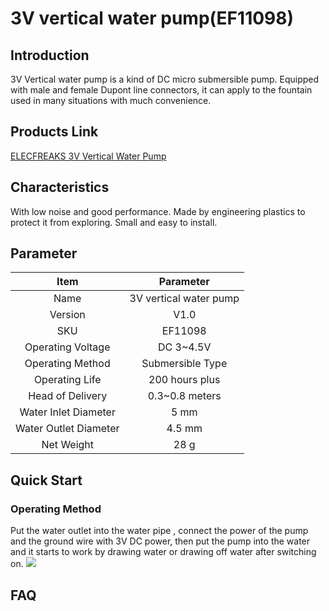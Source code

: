 # 3V vertical water pump(EF11098)

## Introduction

3V Vertical water pump is a kind of DC micro submersible pump. Equipped with male and female  Dupont line connectors, it can apply to the fountain used in many situations with much convenience. 


## Products Link

[ELECFREAKS 3V Vertical Water Pump](https://www.elecfreaks.com/3v-vertical-water-pump.html)

## Characteristics 

 With low noise and good performance.
 Made by engineering plastics to protect it from exploring.
 Small and easy to install.

## Parameter


Item | Parameter 
:-: | :-: 
Name| 3V vertical water pump
Version|V1.0
SKU|EF11098
Operating Voltage|DC 3~4.5V
Operating Method|Submersible Type
Operating Life|200 hours plus
Head of Delivery|0.3~0.8 meters
Water Inlet Diameter|5 mm
Water Outlet Diameter|4.5 mm
Net Weight|28 g

## Quick Start  


### Operating Method 

Put the water outlet into the water pipe , connect the power of the pump and the ground wire with 3V DC power, then put the pump into the water and it starts to work by drawing water or drawing off water after switching on. 
![](./images/KzORYOY.png)

## FAQ

